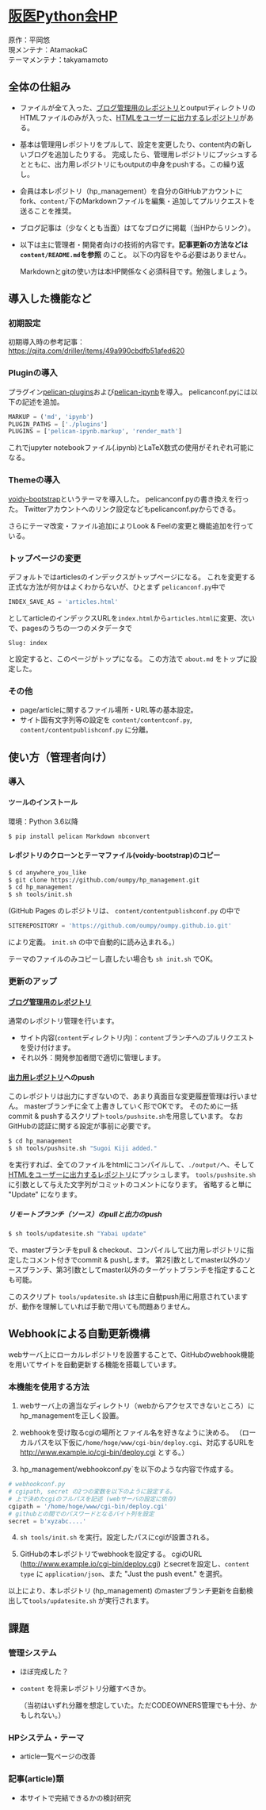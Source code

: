 # [阪医Python会HP](https://oumpy.github.io/)

原作：平岡悠  
現メンテナ：AtamaokaC  
テーマメンテナ：takyamamoto

## 全体の仕組み

- ファイルが全て入った、[ブログ管理用のレポジトリ](https://github.com/oumpy/hp_management)とoutputディレクトリのHTMLファイルのみが入った、[HTMLをユーザーに出力するレポジトリ](https://github.com/oumpy/oumpy.github.io)がある。

- 基本は管理用レポジトリをプルして、設定を変更したり、content内の新しいブログを追加したりする。
完成したら、管理用レポジトリにプッシュするとともに、出力用レポジトリにもoutputの中身をpushする。この繰り返し。

- 会員は本レポジトリ（hp_management）を自分のGitHubアカウントにfork、`content/`下のMarkdownファイルを編集・追加してプルリクエストを送ることを推奨。

- ブログ記事は（少なくとも当面）はてなブログに掲載（当HPからリンク）。

- 以下は主に管理者・開発者向けの技術的内容です。**記事更新の方法などは`content/README.md`を参照** のこと。
以下の内容をやる必要はありません。

  Markdownとgitの使い方は本HP関係なく必須科目です。勉強しましょう。

## 導入した機能など

### 初期設定

初期導入時の参考記事：<https://qiita.com/driller/items/49a990cbdfb51afed620>

### Pluginの導入

プラグイン[pelican-plugins](https://github.com/getpelican/pelican-plugins)および[pelican-ipynb](https://github.com/danielfrg/pelican-ipynb)を導入。
pelicanconf.pyには以下の記述を追加。

```python
MARKUP = ('md', 'ipynb')
PLUGIN_PATHS = ['./plugins']
PLUGINS = ['pelican-ipynb.markup', 'render_math']
```

これでjupyter notebookファイル(.ipynb)とLaTeX数式の使用がそれぞれ可能になる。

### Themeの導入

[voidy-bootstrap](https://github.com/robulouski/voidy-bootstrap)というテーマを導入した。
pelicanconf.pyの書き換えを行った。
Twitterアカウントへのリンク設定などもpelicanconf.pyからできる。

さらにテーマ改変・ファイル追加によりLook & Feelの変更と機能追加を行っている。

### トップページの変更

デフォルトではarticlesのインデックスがトップページになる。
これを変更する正式な方法が何かはよくわからないが、ひとまず `pelicanconf.py`中で

```python
INDEX_SAVE_AS = 'articles.html'
```

としてarticleのインデックスURLを`index.html`から`articles.html`に変更、次いで、pagesのうちの一つのメタデータで

```
Slug: index
```

と設定すると、このページがトップになる。
この方法で `about.md` をトップに設定した。

### その他

- page/articleに関するファイル場所・URL等の基本設定。
- サイト固有文字列等の設定を `content/contentconf.py`, `content/contentpublishconf.py` に分離。

## 使い方（管理者向け）

### 導入

#### ツールのインストール

環境：Python 3.6以降

```bash
$ pip install pelican Markdown nbconvert
```

#### レポジトリのクローンとテーマファイル(voidy-bootstrap)のコピー

```bash
$ cd anywhere_you_like
$ git clone https://github.com/oumpy/hp_management.git
$ cd hp_management
$ sh tools/init.sh
```
(GitHub Pages のレポジトリは、 `content/contentpublishconf.py` の中で
```python
SITEREPOSITORY = 'https://github.com/oumpy/oumpy.github.io.git'
```
により定義。
`init.sh` の中で自動的に読み込まれる。）

テーマのファイルのみコピーし直したい場合も `sh init.sh` でOK。

### 更新のアップ

#### [ブログ管理用のレポジトリ](https://github.com/oumpy/hp_management)

通常のレポジトリ管理を行います。

- サイト内容(`content`ディレクトリ内)：`content`ブランチへのプルリクエストを受け付けます。
- それ以外：開発参加者間で適切に管理します。

#### [出力用レポジトリ](https://github.com/oumpy/oumpy.github.io)へのpush

このレポジトリは出力にすぎないので、あまり真面目な変更履歴管理は行いません。
masterブランチに全て上書きしていく形でOKです。
そのために一括commit & pushするスクリプト`tools/pushsite.sh`を用意しています。
なおGitHubの認証に関する設定が事前に必要です。

```bash
$ cd hp_management
$ sh tools/pushsite.sh "Sugoi Kiji added."
```
を実行すれば、全てのファイルをhtmlにコンパイルして、`./output/`へ、そして[HTMLをユーザーに出力するレポジトリ](https://github.com/oumpy/oumpy.github.io)にプッシュします。
`tools/pushsite.sh` に引数として与えた文字列がコミットのコメントになります。
省略すると単に "Update" になります。

##### リモートブランチ（ソース）のpullと出力のpush

```bash
$ sh tools/updatesite.sh "Yabai update"
```

で、masterブランチをpull & checkout、コンパイルして出力用レポジトリに指定したコメント付きでcommit & pushします。
第2引数としてmaster以外のソースブランチ、第3引数としてmaster以外のターゲットブランチを指定することも可能。

このスクリプト `tools/updatesite.sh` は主に自動push用に用意されていますが、動作を理解していれば手動で用いても問題ありません。

## Webhookによる自動更新機構

webサーバ上にローカルレポジトリを設置することで、GitHubのwebhook機能を用いてサイトを自動更新する機能を搭載しています。

### 本機能を使用する方法

1. webサーバ上の適当なディレクトリ（webからアクセスできないところ）にhp_managementを正しく設置。

2. webhookを受け取るcgiの場所とファイル名を好きなように決める。
   （ローカルパスを以下仮に`/home/hoge/www/cgi-bin/deploy.cgi`、対応するURLを http://www.example.io/cgi-bin/deploy.cgi とする。）

3. hp_management/webhookconf.py`を以下のような内容で作成する。

```python
# webhookconf.py
# cgipath, secret の2つの変数を以下のように設定する。
# 上で決めたcgiのフルパスを記述 (webサーバの設定に依存)
cgipath = '/home/hoge/www/cgi-bin/deploy.cgi'
# githubとの間でのパスワードとなるバイト列を設定
secret = b'xyzabc....'
```

4. `sh tools/init.sh` を実行。設定したパスにcgiが設置される。

5. GitHubの本レポジトリでwebhookを設定する。
   cgiのURL (http://www.example.io/cgi-bin/deploy.cgi) とsecretを設定し、`content type` に `application/json`、また "Just the push event." を選択。

以上により、本レポジトリ (hp_management) のmasterブランチ更新を自動検出して`tools/updatesite.sh` が実行されます。

## 課題
### 管理システム

- ほぼ完成した？

- `content` を将来レポジトリ分離すべきか。  

  （当初はいずれ分離を想定していた。ただCODEOWNERS管理でも十分、かもしれない。）

### HPシステム・テーマ

- article一覧ページの改善

### 記事(article)類

- 本サイトで完結できるかの検討研究

